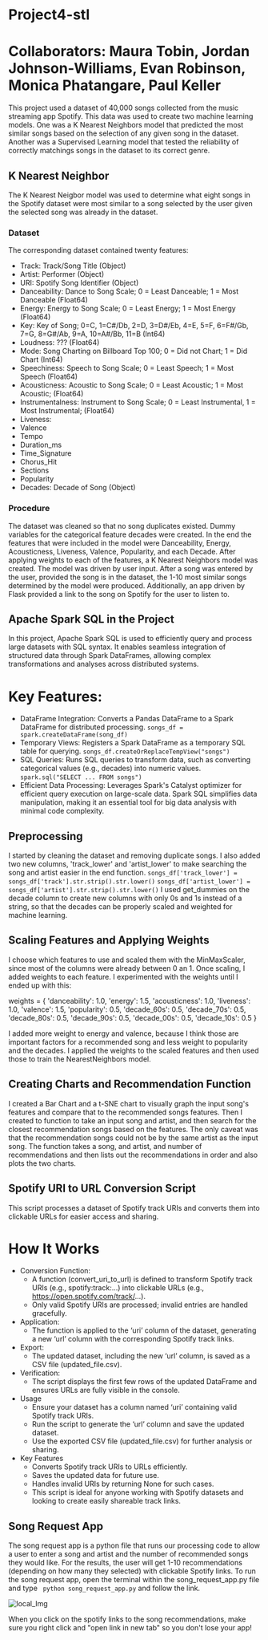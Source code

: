 # Project4-stl

# Collaborators: Maura Tobin, Jordan Johnson-Williams, Evan Robinson, Monica Phatangare, Paul Keller

This project used a dataset of 40,000 songs collected from the music streaming app Spotify. This data was
used to create two machine learning models. One was a K Nearest Neighbors model that predicted the most similar songs based on the selection of any given song in the dataset. Another was a Supervised Learning model that tested the reliability of correctly matchings songs in the dataset to its correct genre.

## K Nearest Neighbor
The K Nearest Neigbor model was used to determine what eight songs in the Spotify dataset were most similar to a song selected by the user given the selected song was already in the dataset.

### Dataset
The corresponding dataset contained twenty features:
* Track: Track/Song Title (Object)
* Artist: Performer (Object)
* URI: Spotify Song Identifier (Object)
* Danceability: Dance to Song Scale; 0 = Least Danceable; 1 = Most Danceable (Float64)
* Energy: Energy to Song Scale; 0 = Least Energy; 1 = Most Energy (Float64)
* Key: Key of Song; 0=C, 1=C#/Db, 2=D, 3=D#/Eb, 4=E, 5=F, 6=F#/Gb, 7=G, 8=G#/Ab, 9=A, 10=A#/Bb, 11=B (Int64)
* Loudness: ??? (Float64)
* Mode: Song Charting on Billboard Top 100; 0 = Did not Chart; 1 = Did Chart (Int64)
* Speechiness: Speech to Song Scale; 0 = Least Speech; 1 = Most Speech (Float64)
* Acousticness: Acoustic to Song Scale; 0 = Least Acoustic; 1 = Most Acoustic; (Float64)
* Instrumentalness: Instrument to Song Scale; 0 = Least Instrumental, 1 = Most Instrumental; (Float64)
* Liveness:
* Valence
* Tempo
* Duration_ms
* Time_Signature
* Chorus_Hit
* Sections
* Popularity
* Decades: Decade of Song (Object)

### Procedure
The dataset was cleaned so that no song duplicates existed. Dummy variables for the categorical feature decades were created. In the end the features that were included in the model were Danceability, Energy, Acousticness, Liveness, Valence, Popularity, and each Decade. After applying weights to each of the features, a K Nearest Neighbors model was created. The model was driven by user input. After a song was entered by the user, provided the song is in the dataset, the 1-10 most similar songs determined by the model were produced. Additionally, an app driven by Flask provided a link to the song on Spotify for the user to listen to.

## Apache Spark SQL in the Project
In this project, Apache Spark SQL is used to efficiently query and process large datasets with SQL syntax. It enables seamless integration of structured data through Spark DataFrames, allowing complex transformations and analyses across distributed systems.
# Key Features:
* DataFrame Integration:
    Converts a Pandas DataFrame to a Spark DataFrame for distributed processing.
    ```songs_df = spark.createDataFrame(song_df) ```
* Temporary Views:
    Registers a Spark DataFrame as a temporary SQL table for querying.
    ```songs_df.createOrReplaceTempView("songs")```
* SQL Queries:
    Runs SQL queries to transform data, such as converting categorical values (e.g., decades) into numeric values.
    ```spark.sql("SELECT ... FROM songs")```
* Efficient Data Processing:
    Leverages Spark's Catalyst optimizer for efficient query execution on large-scale data.
    Spark SQL simplifies data manipulation, making it an essential tool for big data analysis with minimal code complexity.

## Preprocessing
I started by cleaning the dataset and removing duplicate songs. I also added two new columns, 'track_lower' and 'artist_lower' to make searching the song and artist easier in the end function.
```songs_df['track_lower'] = songs_df['track'].str.strip().str.lower()```
```songs_df['artist_lower'] = songs_df['artist'].str.strip().str.lower()```
I used get_dummies on the decade column to create new columns with only 0s and 1s instead of a string, so that the decades can be properly scaled and weighted for machine learning.
## Scaling Features and Applying Weights
I choose which features to use and scaled them with the MinMaxScaler, since most of the columns were already between 0 an 1.
Once scaling, I added weights to each feature. I experimented with the weights until I ended up with this:

weights = {
    'danceability': 1.0,
    'energy': 1.5,
    'acousticness': 1.0,
    'liveness': 1.0,
    'valence': 1.5,
    'popularity': 0.5,
    'decade_60s': 0.5,
    'decade_70s': 0.5,
    'decade_80s': 0.5,
    'decade_90s': 0.5,
    'decade_00s': 0.5,
    'decade_10s': 0.5
}

I added more weight to energy and valence, because I think those are important factors for a recommended song and less weight to popularity and the decades. I applied the weights to the scaled features and then used those to train the NearestNeighbors model.
## Creating Charts and Recommendation Function
I created a Bar Chart and a t-SNE chart to visually graph the input song's features and compare that to the recommended songs features.
Then I created to function to take an input song and artist, and then search for the closest recommendation songs based on the features. The only caveat was that the recommendation songs could not be by the same artist as the input song.
The function takes a song, and artist, and number of recommendations and then lists out the recommendations in order and also plots the two charts.

## Spotify URI to URL Conversion Script
This script processes a dataset of Spotify track URIs and converts them into clickable URLs for easier access and sharing. 

# How It Works
* Conversion Function:
    * A function (convert_uri_to_url) is defined to transform Spotify track URIs (e.g., spotify:track:...) into clickable URLs (e.g., https://open.spotify.com/track/...).
    * Only valid Spotify URIs are processed; invalid entries are handled gracefully.
* Application:
    * The function is applied to the ‘uri’ column of the dataset, generating a new ‘url’ column with the corresponding Spotify track links.
* Export:
    * The updated dataset, including the new ‘url’ column, is saved as a CSV file (updated_file.csv).
* Verification:
    * The script displays the first few rows of the updated DataFrame and ensures URLs are fully visible in the console.
* Usage
    * Ensure your dataset has a column named ‘uri’ containing valid Spotify track URIs.
    * Run the script to generate the ‘url’ column and save the updated dataset.
    * Use the exported CSV file (updated_file.csv) for further analysis or sharing.
* Key Features
    * Converts Spotify track URIs to URLs efficiently.
    * Saves the updated data for future use.
    * Handles invalid URIs by returning None for such cases.
    * This script is ideal for anyone working with Spotify datasets and looking to create easily shareable track links.

## Song Request App
The song request app is a python file that runs our processing code to allow a user to enter a song and artist and the number of recommended songs they would like. For the results, the user will get 1-10 recommendations (depending on how many they selected) with clickable Spotify links. To run the song request app, open the terminal within the song_request_app.py file and type ``` python song_request_app.py``` and follow the link.

![local_Img](Resources/run_app.png)

When you click on the spotify links to the song recommendations, make sure you right click and "open link in new tab" so you don't lose your app!

